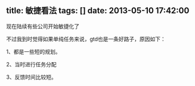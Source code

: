 title: 敏捷看法
tags: []
date: 2013-05-10 17:42:00
---

现在陆续有些公司开始敏捷化了

不过我到时觉得如果单纯任务来说，gtd也是一条好路子，原因如下：

1、都是一些短的规划。

2、当时进行任务分配

3、反馈时间比较短。